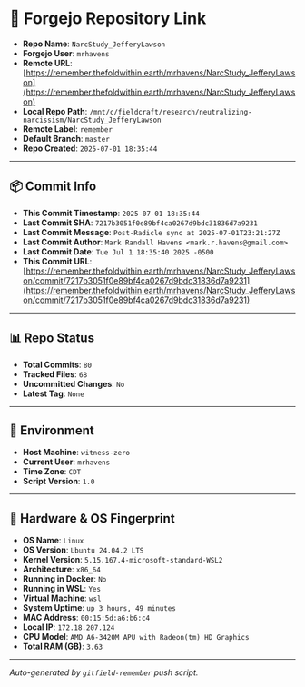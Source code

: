 # 🔗 Forgejo Repository Link

- **Repo Name**: `NarcStudy_JefferyLawson`
- **Forgejo User**: `mrhavens`
- **Remote URL**: [https://remember.thefoldwithin.earth/mrhavens/NarcStudy_JefferyLawson](https://remember.thefoldwithin.earth/mrhavens/NarcStudy_JefferyLawson)
- **Local Repo Path**: `/mnt/c/fieldcraft/research/neutralizing-narcissism/NarcStudy_JefferyLawson`
- **Remote Label**: `remember`
- **Default Branch**: `master`
- **Repo Created**: `2025-07-01 18:35:44`

---

## 📦 Commit Info

- **This Commit Timestamp**: `2025-07-01 18:35:44`
- **Last Commit SHA**: `7217b3051f0e89bf4ca0267d9bdc31836d7a9231`
- **Last Commit Message**: `Post-Radicle sync at 2025-07-01T23:21:27Z`
- **Last Commit Author**: `Mark Randall Havens <mark.r.havens@gmail.com>`
- **Last Commit Date**: `Tue Jul 1 18:35:40 2025 -0500`
- **This Commit URL**: [https://remember.thefoldwithin.earth/mrhavens/NarcStudy_JefferyLawson/commit/7217b3051f0e89bf4ca0267d9bdc31836d7a9231](https://remember.thefoldwithin.earth/mrhavens/NarcStudy_JefferyLawson/commit/7217b3051f0e89bf4ca0267d9bdc31836d7a9231)

---

## 📊 Repo Status

- **Total Commits**: `80`
- **Tracked Files**: `68`
- **Uncommitted Changes**: `No`
- **Latest Tag**: `None`

---

## 🧭 Environment

- **Host Machine**: `witness-zero`
- **Current User**: `mrhavens`
- **Time Zone**: `CDT`
- **Script Version**: `1.0`

---

## 🧬 Hardware & OS Fingerprint

- **OS Name**: `Linux`
- **OS Version**: `Ubuntu 24.04.2 LTS`
- **Kernel Version**: `5.15.167.4-microsoft-standard-WSL2`
- **Architecture**: `x86_64`
- **Running in Docker**: `No`
- **Running in WSL**: `Yes`
- **Virtual Machine**: `wsl`
- **System Uptime**: `up 3 hours, 49 minutes`
- **MAC Address**: `00:15:5d:a6:b6:c4`
- **Local IP**: `172.18.207.124`
- **CPU Model**: `AMD A6-3420M APU with Radeon(tm) HD Graphics`
- **Total RAM (GB)**: `3.63`

---

_Auto-generated by `gitfield-remember` push script._
